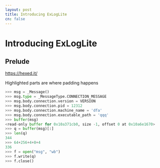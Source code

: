 ```yaml
---
layout: post
title: Introducing ExLogLite
cn: false
---
```


# Introducing ExLogLite

## Prelude

https://hexed.it/

Highlighted parts are where padding happens

```python
>>> msg = _Message()
>>> msg.type = _MessageType.CONNECTION_MESSAGE
>>> msg.body.connection.version = VERSION
>>> msg.body.connection.pid = 12312
>>> msg.body.connection.machine_name = 'dfa'
>>> msg.body.connection.executable_path = 'qqq'
>>> buffer(msg)
<read-only buffer for 0x10a371cb0, size -1, offset 0 at 0x10a6e1670>
>>> q = buffer(msg)[:]
>>> len(q)
344
>>> 64+256+4+8+4
336
>>> f = open("msg", "wb")
>>> f.write(q)
>>> f.close()
```
